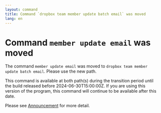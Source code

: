 ```yaml
---
layout: command
title: Command `dropbox team member update batch email` was moved
lang: en
---
```


# Command `member update email` was moved

The command `member update email` was moved to `dropbox team member update batch email`. Please use the new path.

This command is available at both path(s) during the transition period until the build released before 2024-06-30T15:00:00Z. If you are using this version of the program, this command will continue to be available after this date.

Please see [Announcement](https://github.com/watermint/toolbox/discussions/799) for more detail.


